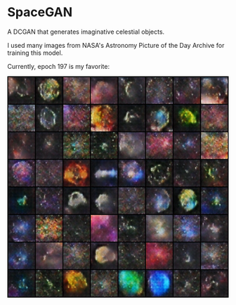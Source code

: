 # SpaceGAN

A DCGAN that generates imaginative celestial objects. 

I used many images from NASA's Astronomy Picture of the Day Archive for training this model.

Currently, epoch 197 is my favorite:

![epoch_197](results/good_samples/fake_samples_epoch_197.png)
